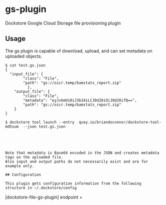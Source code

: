 # gs-plugin
Dockstore Google Cloud Storage file provisioning plugin
## Usage

The gs plugin is capable of download, upload, and can set metadata on uploaded objects.

```
$ cat test.gs.json
{
  "input_file": {
        "class": "File",
        "path": "gs://oicr.temp/bamstats_report.zip"
          },
    "output_file": {
        "class": "File",
        "metadata": "eyJvbmUiOiJ3b24iLCJ0d28iOiJ0d28ifQ==",
        "path": "gs://oicr.temp/bamstats_report.zip"
    }
}

$ dockstore tool launch --entry  quay.io/briandoconnor/dockstore-tool-md5sum  --json test.gs.json





Note that metadata is Base64 encoded in the JSON and creates metadata tags on the uploaded file.
Also input and output paths do not necessarily exist and are for example only.

## Configuration

This plugin gets configuration information from the following structure in ~/.dockstore/config

```
[dockstore-file-gs-plugin]
endpoint = <endpoint>
```
